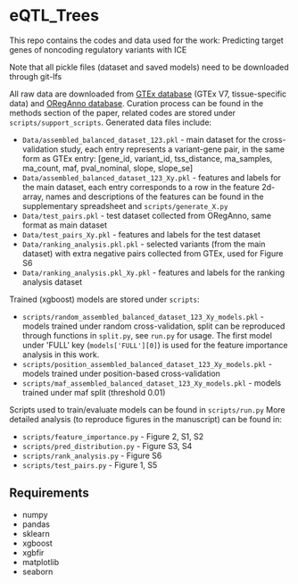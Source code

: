 # eQTL_Trees
This repo contains the codes and data used for the work: Predicting target genes of noncoding regulatory variants with ICE

Note that all pickle files (dataset and saved models) need to be downloaded through git-lfs

All raw data are downloaded from [GTEx database](https://www.gtexportal.org/home/datasets) (GTEx V7, tissue-specific data) and [ORegAnno database](http://www.oreganno.org/dump/). Curation process can be found in the methods section of the paper, related codes are stored under `scripts/support_scripts`. Generated data files include:
* `Data/assembled_balanced_dataset_123.pkl` - main dataset for the cross-validation study, each entry represents a variant-gene pair, in the same form as GTEx entry: [gene_id, variant_id, tss_distance, ma_samples, ma_count, maf, pval_nominal, slope, slope_se]
* `Data/assembled_balanced_dataset_123_Xy.pkl` - features and labels for the main dataset, each entry corresponds to a row in the feature 2d-array, names and descriptions of the features can be found in the supplementary spreadsheet and `scripts/generate_X.py`
* `Data/test_pairs.pkl` - test dataset collected from ORegAnno, same format as main dataset
* `Data/test_pairs_Xy.pkl` - features and labels for the test dataset
* `Data/ranking_analysis.pkl.pkl` - selected variants (from the main dataset) with extra negative pairs collected from GTEx, used for Figure S6
* `Data/ranking_analysis.pkl_Xy.pkl` - features and labels for the ranking analysis dataset

Trained (xgboost) models are stored under `scripts`:
* `scripts/random_assembled_balanced_dataset_123_Xy_models.pkl` - models trained under random cross-validation, split can be reproduced through functions in `split.py`, see `run.py` for usage. The first model under 'FULL' key (`models['FULL'][0]`) is used for the feature importance analysis in this work.
* `scripts/position_assembled_balanced_dataset_123_Xy_models.pkl` - models trained under position-based cross-validation
* `scripts/maf_assembled_balanced_dataset_123_Xy_models.pkl` - models trained under maf split (threshold 0.01)

Scripts used to train/evaluate models can be found in `scripts/run.py`
More detailed analysis (to reproduce figures in the manuscript) can be found in:
* `scripts/feature_importance.py` - Figure 2, S1, S2
* `scripts/pred_distribution.py` - Figure S3, S4
* `scripts/rank_analysis.py` - Figure S6
* `scripts/test_pairs.py` - Figure 1, S5

## Requirements
* numpy
* pandas
* sklearn
* xgboost
* xgbfir
* matplotlib
* seaborn
